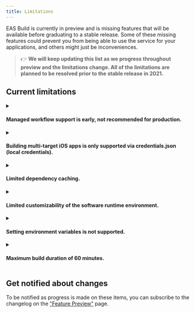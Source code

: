 ```yaml
---
title: Limitations
---
```


EAS Build is currently in preview and is missing features that will be available before graduating to a stable release. Some of these missing features could prevent you from being able to use the service for your applications, and others might just be inconveniences.

> 👉 **We will keep updating this list as we progress throughout preview and the limitations change. All of the limitations are planned to be resolved prior to the stable release in 2021.**

## Current limitations

<details><summary><h4>Managed workflow support is early, not recommended for production.</h4></summary>
<p>

EAS Build supports building iOS/Android native projects, so it works with any React Native app. It also supports [managed Expo projects](/introduction/managed-vs-bare.md), but work is in progress to achieve parity with builds produced through `expo build`.

The goal for managed projects with EAS Build is to remove the limitations commonly encountered with the `expo build` service: it will produce smaller binaries by only including the dependencies you need, and you will be able to include custom native code. We encourage you to experiment with your Expo managed app on EAS Build and report issues, but we suggest holding off on using it for production managed app deployments for now.

</p>
</details>

<details><summary><h4>Building multi-target iOS apps is only supported via credentials.json (local credentials).</h4></summary>
<p>

There are many cases where your iOS project might have multiple targets, and each target has its own bundle identifier and provisioning profile.
Currently, building such projects is only supported via credentials.json (local credentials). [Read more on this here](../app-signing/local-credentials.md#multi-target-project).

This means you can't use automatically managed credentials if your project has multiple targets. Support for this is planned but not currently available.

</p>
</details>

<details><summary><h4>Limited dependency caching.</h4></summary>
<p>

Build jobs on Android install npm and Maven dependencies from a local cache, but there is no caching of npm or CocoaPods packages on iOS yet.

Intermediate artifacts like `node_modules` directories are not cached and restored (eg: based on `yarn.lock` or `package-lock.json`), but if you commit them to your git repository then they will be uploaded to build servers.

[Learn more about dependendy caching](./caching.md).

</p>
</details>

<details><summary><h4>Limited customizability of the software runtime environment.</h4></summary>
<p>

All build jobs run with the same version of Node, npm, Yarn, Xcode, Ruby, Fastlane, and so on (these versions are documented in the [build server infrastructure](./infrastructure.md) reference).

Most of these will become customizable in the near future, but they are not yet.

</p>
</details>

<details id="environment-variables"><summary><h4>Setting environment variables is not supported.</h4></summary>
<p>

In the future there will be support for securely storing secrets and other values that are usually made available through environment variables in CI environments. For the moment, please refer to the ["Environment variables and secrets"](variables.md) reference to learn how you can work around this.

</p>
</details>

<details><summary><h4>Maximum build duration of 60 minutes.</h4></summary>
<p>

If your build takes longer than 60 minutes to run, it will be cancelled. This limit is subject to change in the future, and it will be possible to increase it if needed.

</p>
</details>

## Get notified about changes

To be notified as progress is made on these items, you can subscribe to the changelog on the ["Feature Preview"](https://expo.io/eas) page.
